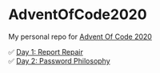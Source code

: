 # AdventOfCode2020

My personal repo for [Advent Of Code 2020](https://adventofcode.com/2020)

:white_check_mark: [Day 1: Report Repair](https://adventofcode.com/2020/day/1)  
:white_check_mark: [Day 2: Password Philosophy](https://adventofcode.com/2020/day/2)